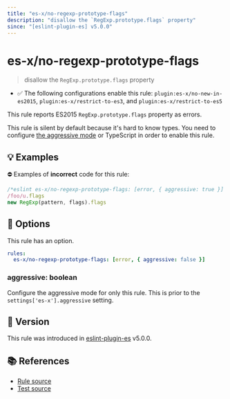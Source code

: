 ```yaml
---
title: "es-x/no-regexp-prototype-flags"
description: "disallow the `RegExp.prototype.flags` property"
since: "[eslint-plugin-es] v5.0.0"
---
```


# es-x/no-regexp-prototype-flags
> disallow the `RegExp.prototype.flags` property

- ✅ The following configurations enable this rule: `plugin:es-x/no-new-in-es2015`, `plugin:es-x/restrict-to-es3`, and `plugin:es-x/restrict-to-es5`

This rule reports ES2015 `RegExp.prototype.flags` property as errors.

This rule is silent by default because it's hard to know types. You need to configure [the aggressive mode](../#the-aggressive-mode) or TypeScript in order to enable this rule.

## 💡 Examples

⛔ Examples of **incorrect** code for this rule:

<eslint-playground type="bad">

```js
/*eslint es-x/no-regexp-prototype-flags: [error, { aggressive: true }] */
/foo/u.flags
new RegExp(pattern, flags).flags
```

</eslint-playground>

## 🔧 Options

This rule has an option.

```yml
rules:
  es-x/no-regexp-prototype-flags: [error, { aggressive: false }]
```

### aggressive: boolean

Configure the aggressive mode for only this rule.
This is prior to the `settings['es-x'].aggressive` setting.

## 🚀 Version

This rule was introduced in [eslint-plugin-es] v5.0.0.

[eslint-plugin-es]: https://github.com/mysticatea/eslint-plugin-es

## 📚 References

- [Rule source](https://github.com/ota-meshi/eslint-plugin-es-x/blob/master/lib/rules/no-regexp-prototype-flags.js)
- [Test source](https://github.com/ota-meshi/eslint-plugin-es-x/blob/master/tests/lib/rules/no-regexp-prototype-flags.js)
